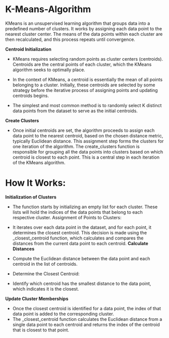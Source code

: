 # K-Means-Algorithm

KMeans is an unsupervised learning algorithm that groups data into a predefined number of clusters.
It works by assigning each data point to the nearest cluster center. The means of the data points within each cluster are then recalculated, and this process repeats until convergence.

**Centroid Initialization**
- KMeans requires selecting random points as cluster centers (centroids). Centroids are the central points of each cluster, which the KMeans algorithm seeks to optimally place.

- In the context of KMeans, a centroid is essentially the mean of all points belonging to a cluster. Initially, these centroids are selected by some strategy before the iterative process of assigning points and updating centroids begins.
- The simplest and most common method is to randomly select K distinct data points from the dataset to serve as the initial centroids.

**Create Clusters**
- Once initial centroids are set, the algorithm proceeds to assign each data point to the nearest centroid, based on the chosen distance metric, typically Euclidean distance. This assignment step forms the clusters for one iteration of the algorithm.
The create_clusters function is responsible for grouping all the data points into clusters based on which centroid is closest to each point. This is a central step in each iteration of the KMeans algorithm.

# How It Works:

**Initialization of Clusters**

- The function starts by initializing an empty list for each cluster. These lists will hold the indices of the data points that belong to each respective cluster.
Assignment of Points to Clusters:
- It iterates over each data point in the dataset, and for each point, it determines the closest centroid. This decision is made using the _closest_centroid function, which calculates and compares the distances from the current data point to each centroid.
**Calculate Distances**

- Compute the Euclidean distance between the data point and each centroid in the list of centroids.
- Determine the Closest Centroid:
- Identify which centroid has the smallest distance to the data point, which indicates it is the closest.
  
**Update Cluster Memberships**

- Once the closest centroid is identified for a data point, the index of that data point is added to the corresponding cluster.
- The _closest_centroid function calculates the Euclidean distance from a single data point to each centroid and returns the index of the centroid that is closest to that point.
    
